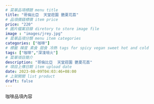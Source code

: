 ```yaml
---
# 菜單品項標題 menu title 
title: "哥倫比亞  天堂莊園 艷夏花荔"
# 品項價錢標價 item price 
price: "220" 
# 圖片檔案目錄 diretory to store image file
image : "images/jrey.jpg"
# 菜單品項分類 menu item categories 
categories: ["咖啡"]
# 標籤 辣度 素食 甜食 冷熱 tags for spicy vegan sweet hot and cold 
tags: ["咖啡","深淺培火"]
# 菜單項目簡介 
description: "哥倫比亞  天堂莊園 艷夏花荔"
# 項目上傳日期 item upload date 
date: 2023-08-09T04:03:46+08:00
# 上架開關 list product 
draft: false
---
```


咖啡品項內容